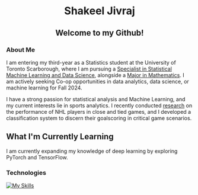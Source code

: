 <h1 align = "center">Shakeel Jivraj</h1>

<h2 align = "center">Welcome to my Github! </h2>

### About Me ###
I am entering my third-year as a Statistics student at the University of Toronto Scarborough, where I am pursuing a [Specialist in Statistical Machine Learning and Data Science](https://utsc.calendar.utoronto.ca/specialist-program-statistics-science), alongside a [Major in Mathematics](https://utsc.calendar.utoronto.ca/major-program-mathematics-science). I am actively seeking Co-op opportunities in data analytics, data science, or machine learning for Fall 2024.

I have a strong passion for statistical analysis and Machine Learning, and my current interests lie in sports analytics. I recently conducted [research](https://www.researchgate.net/publication/380347690_Analysis_of_NHL_Goalscoring_in_Critical_Situations) on the performance of NHL players in close and tied games, and I developed a classification system to discern their goalscoring in critical game scenarios.

## What I'm Currently Learning ##
I am currently expanding my knowledge of deep learning by exploring PyTorch and TensorFlow.

### Technologies ###
[![My Skills](https://skillicons.dev/icons?i=python,r,mysql,sklearn,&theme=dark)](https://skillicons.dev)
<a href="PNG/Power-BI.png">


</div>
